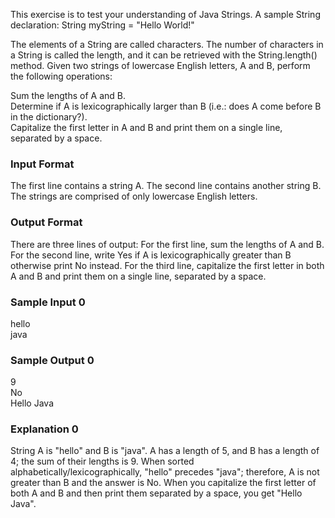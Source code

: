 This exercise is to test your understanding of Java Strings. A sample String declaration:
String myString = "Hello World!"

The elements of a String are called characters. The number of characters in a String is called the length, and it can be retrieved with the String.length() method.
Given two strings of lowercase English letters, A and B, perform the following operations:

Sum the lengths of A and B.  
Determine if A is lexicographically larger than B (i.e.: does A come before B in the dictionary?).  
Capitalize the first letter in A and B and print them on a single line, separated by a space.  

### Input Format
The first line contains a string A. The second line contains another string B. The strings are comprised of only lowercase English letters.

### Output Format
There are three lines of output:
For the first line, sum the lengths of A and B.
For the second line, write Yes if A is lexicographically greater than B otherwise print No instead.
For the third line, capitalize the first letter in both A and B and print them on a single line, separated by a space.

### Sample Input 0
hello  
java  

### Sample Output 0
9  
No  
Hello Java  

### Explanation 0
String A is "hello" and B is "java".
A has a length of 5, and B has a length of 4; the sum of their lengths is 9.
When sorted alphabetically/lexicographically, "hello" precedes "java"; therefore, A is not greater than B and the answer is No.
When you capitalize the first letter of both A and B and then print them separated by a space, you get "Hello Java".
